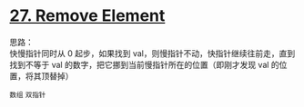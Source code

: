 # [27. Remove Element](https://leetcode.com/problems/remove-element/)

思路：  
快慢指针同时从 0 起步，如果找到 val，则慢指针不动，快指针继续往前走，直到找到不等于 val 的数字，把它挪到当前慢指针所在的位置（即刚才发现 val 的位置，将其顶替掉）

`数组` `双指针`